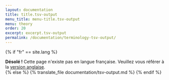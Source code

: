 ```yaml
---
layout: documentation
title: title.tsv-output
menu_title: menu-title.tsv-output
menu: theory
order: 20
excerpt: excerpt.tsv-output
permalink: /documentation/terminology-tsv-output/
---
```

{% if "fr" == site.lang %}
  <div class="alert alert-warning" role="alert">
  <strong>Désolé ! </strong>Cette page n'existe pas en langue française. Veuillez vous référer à la <a href="{{ page.url }}"> version anglaise</a>.
</div>
{% else %}
  {% translate_file documentation/tsv-output.md %}
 {% endif %}
